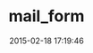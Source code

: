 ---
layout: post
title:  "mail_form"
repo:   "plataformatec/mail_form"
date:   2015-02-18 17:19:46
gemurl: https://github.com/plataformatec/mail_form
---